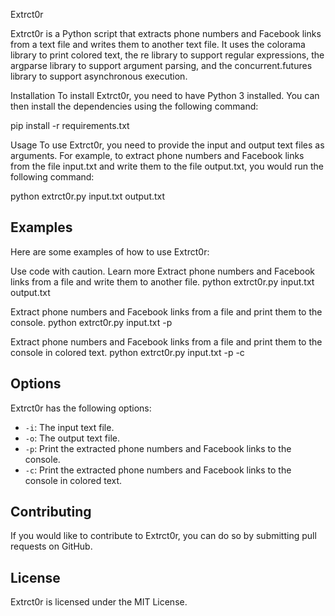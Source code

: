 Extrct0r

Extrct0r is a Python script that extracts phone numbers and Facebook links from a text file and writes them to another text file. It uses the colorama library to print colored text, the re library to support regular expressions, the argparse library to support argument parsing, and the concurrent.futures library to support asynchronous execution.

Installation
To install Extrct0r, you need to have Python 3 installed. You can then install the dependencies using the following command:

pip install -r requirements.txt

Usage
To use Extrct0r, you need to provide the input and output text files as arguments. For example, to extract phone numbers and Facebook links from the file input.txt and write them to the file output.txt, you would run the following command:

python extrct0r.py input.txt output.txt

## Examples

Here are some examples of how to use Extrct0r:

Use code with caution. Learn more
Extract phone numbers and Facebook links from a file and write them to another file.
python extrct0r.py input.txt output.txt

Extract phone numbers and Facebook links from a file and print them to the console.
python extrct0r.py input.txt -p

Extract phone numbers and Facebook links from a file and print them to the console in colored text.
python extrct0r.py input.txt -p -c

## Options

Extrct0r has the following options:

* `-i`: The input text file.
* `-o`: The output text file.
* `-p`: Print the extracted phone numbers and Facebook links to the console.
* `-c`: Print the extracted phone numbers and Facebook links to the console in colored text.

## Contributing

If you would like to contribute to Extrct0r, you can do so by submitting pull requests on GitHub.

## License

Extrct0r is licensed under the MIT License.
